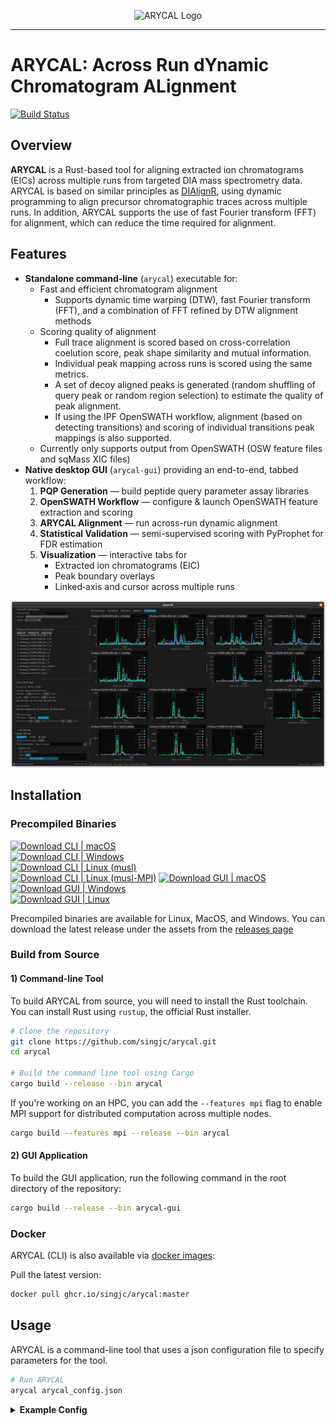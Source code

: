<p align="center">
  <picture>
    <source media="(prefers-color-scheme: dark)" srcset="https://github.com/singjc/arycal/raw/master/assets/img/arycal_logo_new_transparent_small.png" alt="ARYCAL_Logo" width="200">
    <source media="(prefers-color-scheme: light)" srcset="https://github.com/singjc/arycal/raw/master/assets/img/arycal_logo_new_transparent_small.png" alt="ARYCAL_Logo" width="200">
    <img alt="ARYCAL Logo" comment="Placeholder to transition between light color mode and dark color mode - this image is not directly used." src="https://github.com/singjc/arycal/raw/master/assets/img/arycal_logo_new_transparent_small.png">
  </picture>
</p>

---

# ARYCAL: Across Run dYnamic Chromatogram ALignment

[![Build Status](https://github.com/singjc/arycal/actions/workflows/rust.yml/badge.svg)](https://github.com/singjc/arycal/actions/workflows/rust.yml)


## Overview
**ARYCAL** is a Rust-based tool for aligning extracted ion chromatograms (EICs) across multiple runs from targeted DIA mass spectrometry data. ARYCAL is based on  similar principles as [DIAlignR](https://github.com/shubham1637/DIAlignR), using dynamic programming to align precursor chromatographic traces across multiple runs. In addition, ARYCAL supports the use of fast Fourier transform (FFT) for alignment, which can reduce the time required for alignment.

## Features

- **Standalone command-line** (`arycal`) executable for:
  - Fast and efficient chromatogram alignment
    - Supports dynamic time warping (DTW), fast Fourier transform (FFT), and a combination of FFT refined by DTW alignment methods
  - Scoring quality of alignment
    - Full trace alignment is scored based on cross-correlation coelution score, peak shape similarity and mutual information.
    - Individual peak mapping across runs is scored using the same metrics.
    - A set of decoy aligned peaks is generated (random shuffling of query peak or random region selection) to estimate the quality of peak alignment.
    - If using the IPF OpenSWATH workflow, alignment (based on detecting transitions) and scoring of individual transitions peak mappings is also supported.
  - Currently only supports output from OpenSWATH (OSW feature files and sqMass XIC files)
- **Native desktop GUI** (`arycal-gui`) providing an end-to-end, tabbed workflow:
  1. **PQP Generation** — build peptide query parameter assay libraries  
  2. **OpenSWATH Workflow** — configure & launch OpenSWATH feature extraction and scoring
  3. **ARYCAL Alignment** — run across-run dynamic alignment  
  4. **Statistical Validation** — semi-supervised scoring with PyProphet for FDR estimation  
  5. **Visualization** — interactive tabs for  
     - Extracted ion chromatograms (EIC)  
     - Peak boundary overlays  
     - Linked‐axis and cursor across multiple runs  

![ARYCAL GUI visualization tab](./assets/img/gui/visualization_tab.png)

## Installation

### Precompiled Binaries

[![Download CLI | macOS](https://img.shields.io/static/v1?label=Download%20CLI&message=macOS&color=blue)](https://github.com/singjc/arycal/releases/download/v0.1.10/arycal-.v0.1.10.-arycal-x86_64-apple-darwin.tar.gz)  
[![Download CLI | Windows](https://img.shields.io/static/v1?label=Download%20CLI&message=Windows&color=blue)](https://github.com/singjc/arycal/releases/download/v0.1.10/arycal-.v0.1.10.-arycal-x86_64-pc-windows-msvc.zip)  
[![Download CLI | Linux (musl)](https://img.shields.io/static/v1?label=Download%20CLI&message=Linux%20(musl)&color=blue)](https://github.com/singjc/arycal/releases/download/v0.1.10/arycal-.v0.1.10.-arycal-x86_64-unknown-linux-musl.tar.gz)  
[![Download CLI | Linux (musl-MPI)](https://img.shields.io/static/v1?label=Download%20CLI&message=Linux%20(musl-MPI)&color=blue)](https://github.com/singjc/arycal/releases/download/v0.1.10/arycal-.v0.1.10.-arycal-x86_64-unknown-linux-musl-mpi.tar.gz)
[![Download GUI | macOS](https://img.shields.io/static/v1?label=Download%20GUI&message=macOS&color=brightgreen)](https://github.com/singjc/arycal/releases/download/v0.1.10/arycal-gui-.v0.1.10.-arycal-gui-x86_64-apple-darwin.tar.gz)  
[![Download GUI | Windows](https://img.shields.io/static/v1?label=Download%20GUI&message=Windows&color=brightgreen)](https://github.com/singjc/arycal/releases/download/v0.1.10/arycal-gui-.v0.1.10.-arycal-gui-x86_64-pc-windows-msvc.zip)  
[![Download GUI | Linux](https://img.shields.io/static/v1?label=Download%20GUI&message=Linux&color=brightgreen)](https://github.com/singjc/arycal/releases/download/v0.1.10/arycal-gui-.v0.1.10.-arycal-gui-x86_64-ubuntu_22_04-linux-gnu.tar.gz)


Precompiled binaries are available for Linux, MacOS, and Windows. You can download the latest release under the assets from the [releases page](https://github.com/singjc/arycal/releases)

### Build from Source

#### 1) Command-line Tool

To build ARYCAL from source, you will need to install the Rust toolchain. You can install Rust using `rustup`, the official Rust installer.

```bash
# Clone the repository
git clone https://github.com/singjc/arycal.git
cd arycal

# Build the command line tool using Cargo
cargo build --release --bin arycal
```

If you're working on an HPC, you can add the `--features mpi` flag to enable MPI support for distributed computation across multiple nodes.

```bash
cargo build --features mpi --release --bin arycal
```

#### 2) GUI Application

To build the GUI application, run the following command in the root directory of the repository:

```bash
cargo build --release --bin arycal-gui
```

### Docker

ARYCAL (CLI) is also available via [docker images](https://github.com/users/singjc/packages/container/package/arycal):

Pull the latest version:

```bash
docker pull ghcr.io/singjc/arycal:master
```

## Usage

ARYCAL is a command-line tool that uses a json configuration file to specify parameters for the tool. 

```bash
# Run ARYCAL 
arycal arycal_config.json
```

<details>
<summary> <b>Example Config</b> </summary>

Remove the comments before running the configuration file.

```json
{
  "xic": {
    # Use the precursor chromatogram in the alignment
    "include-precursor": true,
    # Number of precursor isotopes to use
    "num-isotopes": 3,
    # The extraction ion chroamtogram input file type (Currently only sqMass is supported)
    "file-type": "sqMass",
    # The file paths to the XIC files
    "file-paths": [
      "data/xics/hroest_K120808_Strep0%PlasmaBiolRepl1_R01_SW.sqMass",
      "data/xics/hroest_K120808_Strep0%PlasmaBiolRepl1_R02_SW.sqMass",
      "data/xics/hroest_K120808_Strep0%PlasmaBiolRepl1_R03_SW.sqMass"
    ]
  },
  "features": {
    # The feature file type (Currently only OSW is supported)
    "file-type": "osw",
    # The file paths to the feature files (Currently only one file is supported, assumming it's a merged OSW file of all runs)
    "file-paths": [
      "data/merged.osw"
    ]
  },
  "filters": {
    # Whether to include decoy precursor XICs to align as well (false means decoys are included)
    "decoy": false,
    # Whether to align and score identifying transitions
    "include_identifying_transitions": false,
    # A TSV file (with header) to filter for precursor ids to align
    "precursor_ids": null,
  },
  "alignment": {
    # The batch size for aligning N precursors for a given thread
    "batch_size": 1000,
    # The alignment method to use (Currently supports DTW, FFT, and FFTDTW)
    "method": "FFT",
    # The type of reference to use (Currently supports star, mst, progressive)
    "reference_type": "star",
    # Specifies the reference run to use (otherwise a random run is selected each time). Only used if reference_type is set to "star"
    "reference_run": null,
    # Whether to use the total ion chromatogram (TIC) for alignment. (Currently only supports true, as the alignment path is usually monotonic for the MS2 transitions)
    "use_tic": true,
    # Smoothing parameters for the chromatogram (Currently only supports Savitsky-golay smoothing)
    "smoothing": {
      "sgolay_window": 11,
      "sgolay_order": 3
    },
    # The tolearance for mapping query peaks to the reference run using the alignment result
    "rt_mapping_tolerance": 20.0,
    # The method for generating decoy aligned peaks. (Currently supports shuffle, random_regions)
    "decoy_peak_mapping_method": "shuffle",
    # Size of the window to use for the decoy peak mapping. Only used when the method is random_region.
    "decoy_window_size": 30,
    # Compute the scores for the alignment
    "compute_scores": true,
    # Optionally write out the scores to a separate file (sqlite), otherwise the scores are written to the feature input file
    "scores_output_file": null
  }
}
```

</details>

